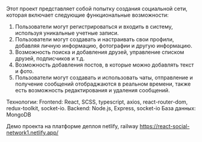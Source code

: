 Этот проект представляет собой попытку создания социальной сети, которая включает следующие функциональные возможности:

1. Пользователи могут регистрироваться и входить в систему, используя уникальные учетные записи.
2. Пользователи могут создавать и настраивать свои профили, добавляя личную информацию, фотографии и другую информацию.
3. Возможность поиска и добавления друзей, управление списком друзей, подписчиков и т.д.
4. Возможность добавления постов, в которые можно добавлять текст и фото.
5. Пользователи могут создавать и использовать чаты, отправление и получение сообщений отобраджаются в реальном времени, также есть возможность редактирования и удаления сообщений.

Технологии:
Frontend: React, SCSS, typescript, axios, react-router-dom, redux-toolkit, socket-io.
Backend: Node.js, Express, socket-io
База данных: MongoDB

Демо проекта на платформе деплоя netlify, railway https://react-social-network1.netlify.app/
